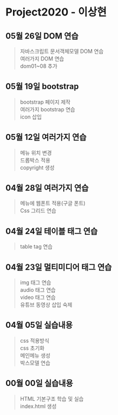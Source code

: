 # Project2020 - 이상현

## 05월 26일 DOM 연습
>자바스크립트 문서객체모델 DOM 연습<br>
여러가지 DOM 연습<br>
dom01~08 추가<br>

## 05월 19일 bootstrap
>bootstrap 페이지 제작<br>
여러가지 bootstrap 연습<br>
icon 삽입<br>

## 05월 12일 여러가지 연습
>메뉴 위치 변경<br>
드롭박스 적용<br>
copyright 생성 <br>

## 04월 28일 여러가지 연습
>메뉴에 웹폰트 적용(구글 폰트)<br>
Css 그리드 연습

## 04월 24일 테이블 태그 연습
>table tag 연습<br>

## 04월 23일 멀티미디어 태그 연습
> img 태그 연습 <br>
audio 태그 연습 <br>
video 태그 연습 <br>
유튜브 동영상 삽입 숙제
## 04월 05일 실습내용
> css 적용방식 <br>
css 초기화 <br>
메인메뉴 생성 <br>
박스모델 연습

## 00월 00일 실습내용
> HTML 기본구조 학습 및 실습 <br>
index.html 생성